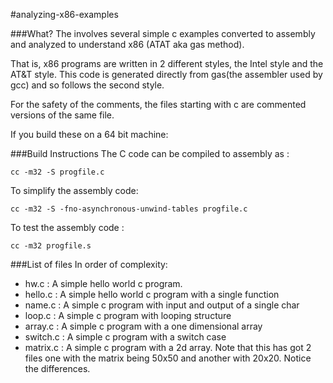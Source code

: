 #analyzing-x86-examples

###What?
The involves several simple c examples converted to assembly and analyzed to understand x86 (ATAT aka gas method). 

That is, x86 programs are written in 2 different styles, the Intel style and the AT&T style.
This code is generated directly from gas(the assembler used by gcc) and so follows the second style.

For the safety of the comments, the files starting with c are commented versions of the same file. 

If you build these on a 64 bit machine:

###Build Instructions
The C code can be compiled to assembly as :
```
cc -m32 -S progfile.c
```

To simplify the assembly code:

```
cc -m32 -S -fno-asynchronous-unwind-tables progfile.c
```

To test the assembly code : 
```
cc -m32 progfile.s
```

###List of files
In order of complexity:

* hw.c : A simple hello world c program.
* hello.c : A simple hello world c program with a single function
* name.c : A simple c program with input and output of a single char 
* loop.c : A simple c program with looping structure 
* array.c : A simple c program with a one dimensional array 
* switch.c : A simple c program with a  switch case
* matrix.c : A simple c program with a 2d array. Note that this has got 2 files one with the matrix being 50x50 and another with 20x20. Notice the differences.

